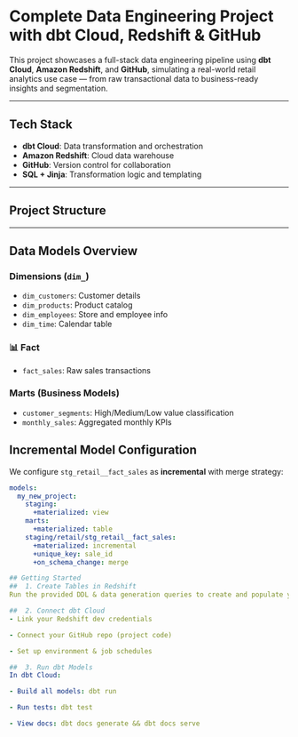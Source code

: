 #  Complete Data Engineering Project with dbt Cloud, Redshift & GitHub

This project showcases a full-stack data engineering pipeline using **dbt Cloud**, **Amazon Redshift**, and **GitHub**, simulating a real-world retail analytics use case — from raw transactional data to business-ready insights and segmentation.

---

##  Tech Stack

- **dbt Cloud**: Data transformation and orchestration
- **Amazon Redshift**: Cloud data warehouse
- **GitHub**: Version control for collaboration
- **SQL + Jinja**: Transformation logic and templating

---

##  Project Structure

---

## Data Models Overview

###  Dimensions (`dim_`)
- `dim_customers`: Customer details
- `dim_products`: Product catalog
- `dim_employees`: Store and employee info
- `dim_time`: Calendar table

### 📊 Fact
- `fact_sales`: Raw sales transactions

###  Marts (Business Models)
- `customer_segments`: High/Medium/Low value classification
- `monthly_sales`: Aggregated monthly KPIs



##  Incremental Model Configuration

We configure `stg_retail__fact_sales` as **incremental** with merge strategy:

```yaml
models:
  my_new_project:
    staging:
      +materialized: view
    marts:
      +materialized: table
    staging/retail/stg_retail__fact_sales:
      +materialized: incremental
      +unique_key: sale_id
      +on_schema_change: merge

## Getting Started
##  1. Create Tables in Redshift
Run the provided DDL & data generation queries to create and populate your tables in the retail schema.

##  2. Connect dbt Cloud
- Link your Redshift dev credentials

- Connect your GitHub repo (project code)

- Set up environment & job schedules

##  3. Run dbt Models
In dbt Cloud:

- Build all models: dbt run

- Run tests: dbt test

- View docs: dbt docs generate && dbt docs serve


